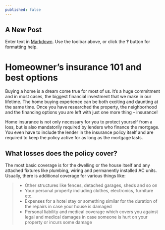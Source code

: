 ```yaml
---
published: false
---
```

## A New Post

Enter text in [Markdown](http://daringfireball.net/projects/markdown/). Use the toolbar above, or click the **?** button for formatting help.

# Homeowner’s insurance 101 and best options #

Buying a home is a dream come true for most of us. It’s a huge commitment and in most cases, the biggest financial investment that we make in our lifetime. The home buying experience can be both exciting and daunting at the same time. Once you have researched the property, the neighborhood and the financing options you are left with just one more thing – insurance!  

Home insurance is not only necessary for you to protect yourself from a loss, but is also mandatorily required by lenders who finance the mortgage. You even have to include the lender in the insurance policy itself and are required to keep the policy active for as long as the mortgage lasts.   

## What losses does the policy cover? ##

The most basic coverage is for the dwelling or the house itself and any attached fixtures like plumbing, wiring and permanently installed AC units. Usually, there is additional coverage for various things like:  

> - Other structures like fences, detached garages, sheds and so on
> - Your personal property including clothes, electronics, furniture etc.
> - Expenses for a hotel stay or something similar for the duration of the repairs in case your house is damaged
> - Personal liability and medical coverage which covers you against legal and medical damages in case someone is hurt on your property or incurs some damage


